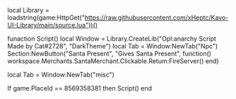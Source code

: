 local Library = loadstring(game:HttpGet("https://raw.githubusercontent.com/xHeptc/Kavo-UI-Library/main/source.lua"))()


funaction Script()
local Window = Library.CreateLib("Opl:anarchy Script Made by Cat#2728", "DarkTheme")
local Tab = Window:NewTab("Npc")
Section:NewButton("Santa Present", "Gives Santa Present", function()
workspace.Merchants.SantaMerchant.Clickable.Retum:FireServer()
end)


local Tab = Window:NewTab("misc")







If game.PlaceId == 8569358381 then
 Script()
end
